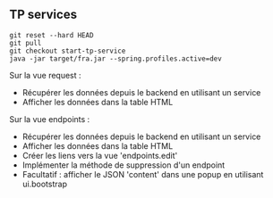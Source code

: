 ## TP services

    git reset --hard HEAD
    git pull
    git checkout start-tp-service
    java -jar target/fra.jar --spring.profiles.active=dev

Sur la vue request :

* Récupérer les données depuis le backend en utilisant un service
* Afficher les données dans la table HTML

Sur la vue endpoints :

* Récupérer les données depuis le backend en utilisant un service
* Afficher les données dans la table HTML
* Créer les liens vers la vue 'endpoints.edit'
* Implémenter la méthode de suppression d'un endpoint
* Facultatif : afficher le JSON 'content' dans une popup en utilisant ui.bootstrap
